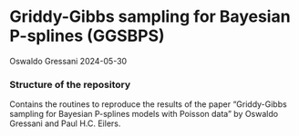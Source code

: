Griddy-Gibbs sampling for Bayesian P-splines (GGSBPS)
================
Oswaldo Gressani
2024-05-30

### Structure of the repository

Contains the routines to reproduce the results of the paper
“Griddy-Gibbs sampling for Bayesian P-splines models with Poisson data”
by Oswaldo Gressani and Paul H.C. Eilers.
